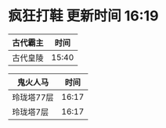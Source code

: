 # 疯狂打鞋 更新时间 16:19

| 古代霸主   | 时间    |
|--------|-------|
| 古代皇陵 | 15:40 |

| 鬼火人马   | 时间    |
|--------|-------|
| 玲珑塔77层 | 16:17 |
| 玲珑塔7层 | 16:17 |